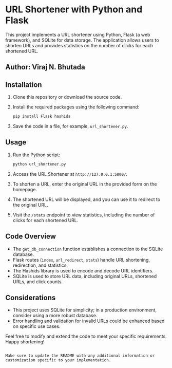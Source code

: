 
# URL Shortener with Python and Flask

This project implements a URL shortener using Python, Flask (a web framework), and SQLite for data storage. The application allows users to shorten URLs and provides statistics on the number of clicks for each shortened URL.

## Author: Viraj N. Bhutada

## Installation

1. Clone this repository or download the source code.
2. Install the required packages using the following command:

   ```bash
   pip install Flask hashids
   ```

3. Save the code in a file, for example, `url_shortener.py`.

## Usage

1. Run the Python script:

   ```bash
   python url_shortener.py
   ```

2. Access the URL Shortener at `http://127.0.0.1:5000/`.

3. To shorten a URL, enter the original URL in the provided form on the homepage.

4. The shortened URL will be displayed, and you can use it to redirect to the original URL.

5. Visit the `/stats` endpoint to view statistics, including the number of clicks for each shortened URL.

## Code Overview

- The `get_db_connection` function establishes a connection to the SQLite database.
- Flask routes (`index`, `url_redirect`, `stats`) handle URL shortening, redirection, and statistics.
- The Hashids library is used to encode and decode URL identifiers.
- SQLite is used to store URL data, including original URLs, shortened URLs, and click counts.

## Considerations

- This project uses SQLite for simplicity; in a production environment, consider using a more robust database.
- Error handling and validation for invalid URLs could be enhanced based on specific use cases.

Feel free to modify and extend the code to meet your specific requirements. Happy shortening!
```

Make sure to update the README with any additional information or customization specific to your implementation.